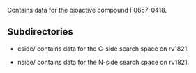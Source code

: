 Contains data for the bioactive compound F0657-0418.

## Subdirectories

- cside/ contains data for the C-side search space on rv1821.

- nside/ contains data for the N-side search space on rv1821.

